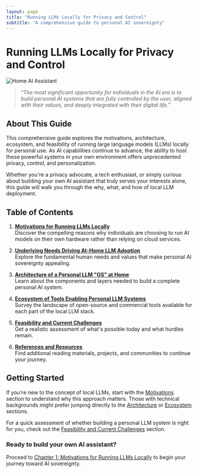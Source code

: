 ```yaml
---
layout: page
title: "Running LLMs Locally for Privacy and Control"
subtitle: "A comprehensive guide to personal AI sovereignty"
---
```


# Running LLMs Locally for Privacy and Control

![Home AI Assistant](/local-llm-guide/assets/home-ai-assistant.jpg)

> *"The most significant opportunity for individuals in the AI era is to build personal AI systems that are fully controlled by the user, aligned with their values, and deeply integrated with their digital life."*

## About This Guide

This comprehensive guide explores the motivations, architecture, ecosystem, and feasibility of running large language models (LLMs) locally for personal use. As AI capabilities continue to advance, the ability to host these powerful systems in your own environment offers unprecedented privacy, control, and personalization.

Whether you're a privacy advocate, a tech enthusiast, or simply curious about building your own AI assistant that truly serves your interests alone, this guide will walk you through the why, what, and how of local LLM deployment.

## Table of Contents

1. [**Motivations for Running LLMs Locally**](/local-llm-guide/01-motivations.html)  
   Discover the compelling reasons why individuals are choosing to run AI models on their own hardware rather than relying on cloud services.

2. [**Underlying Needs Driving At-Home LLM Adoption**](/local-llm-guide/02-underlying-needs.html)  
   Explore the fundamental human needs and values that make personal AI sovereignty appealing.

3. [**Architecture of a Personal LLM "OS" at Home**](/local-llm-guide/03-architecture.html)  
   Learn about the components and layers needed to build a complete personal AI system.

4. [**Ecosystem of Tools Enabling Personal LLM Systems**](/local-llm-guide/04-ecosystem.html)  
   Survey the landscape of open-source and commercial tools available for each part of the local LLM stack.

5. [**Feasibility and Current Challenges**](/local-llm-guide/05-feasibility.html)  
   Get a realistic assessment of what's possible today and what hurdles remain.

6. [**References and Resources**](/local-llm-guide/06-references.html)  
   Find additional reading materials, projects, and communities to continue your journey.

## Getting Started

If you're new to the concept of local LLMs, start with the [Motivations](/local-llm-guide/01-motivations.html) section to understand why this approach matters. Those with technical backgrounds might prefer jumping directly to the [Architecture](/local-llm-guide/03-architecture.html) or [Ecosystem](/local-llm-guide/04-ecosystem.html) sections.

For a quick assessment of whether building a personal LLM system is right for you, check out the [Feasibility and Current Challenges](/local-llm-guide/05-feasibility.html) section.

<div class="cta-box">
  <h3>Ready to build your own AI assistant?</h3>
  <p>Proceed to <a href="/vibe/local-llm-guide/01-motivations.html">Chapter 1: Motivations for Running LLMs Locally</a> to begin your journey toward AI sovereignty.</p>
</div> 